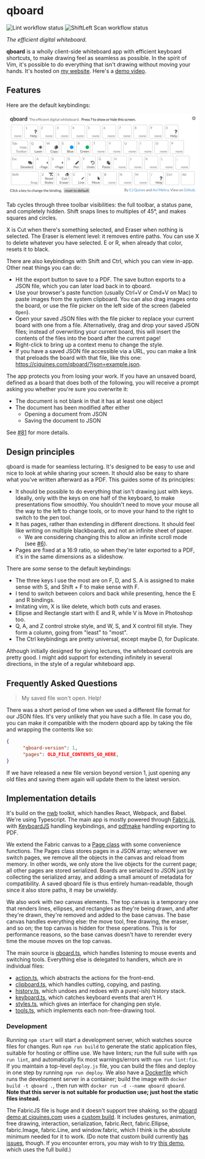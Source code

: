 # qboard

![Lint workflow status](https://github.com/pihart/qboard/workflows/Lint/badge.svg)
![ShiftLeft Scan workflow status](https://github.com/pihart/qboard/workflows/SL%20Scan/badge.svg)

_The efficient digital whiteboard._

**qboard** is a wholly client-side whiteboard app with efficient keyboard shortcuts, to make drawing feel as seamless as possible.
In the spirit of Vim, it's possible to do everything that isn't drawing without moving your hands.
It's hosted on [my website](https://cjquines.com/qboard/).
Here's a [demo video](https://youtu.be/8NvXHukL8ic).

## Features

Here are the default keybindings:

![Image showing default key bindings](public/bindings.png)

Tab cycles through three toolbar visibilities: the full toolbar, a status pane, and completely hidden.
Shift snaps lines to multiples of 45°, and makes squares and circles.

X is Cut when there's something selected, and Eraser when nothing is selected.
The Eraser is element level: it removes entire paths.
You can use X to delete whatever you have selected.
E or R, when already that color, resets it to black.

There are also keybindings with Shift and Ctrl, which you can view in-app.
Other neat things you can do:

- Hit the export button to save to a PDF.
  The save button exports to a JSON file, which you can later load back in to qboard.
- Use your browser's paste function (usually Ctrl+V or Cmd+V on Mac) to paste images from the system clipboard.
  You can also drag images onto the board, or use the file picker on the left side of the screen (labeled `Open`).
- Open your saved JSON files with the file picker to replace your current board with one from a file.
  Alternatively, drag and drop your saved JSON files;
  instead of overwriting your current board, this will insert the contents of the files into the board after the current page!
- Right-click to bring up a context menu to change the style.
- If you have a saved JSON file accessible via a URL, you can make a link that preloads the board with that file, like this one: <https://cjquines.com/qboard/?json=example.json>.

The app protects you from losing your work.
If you have an unsaved board, defined as a board that does both of the following, you will receive a prompt asking you whether you're sure you overwrite it:

- The document is not blank in that it has at least one object
- The document has been modified after either
  - Opening a document from JSON
  - Saving the document to JSON

See [#81](https://github.com/cjquines/qboard/issues/81) for more details.

## Design principles

qboard is made for seamless lecturing.
It's designed to be easy to use and nice to look at while sharing your screen.
It should also be easy to share what you've written afterward as a PDF.
This guides some of its principles:

- It should be possible to do everything that isn't drawing just with keys.
  Ideally, only with the keys on one half of the keyboard, to make presentations flow smoothly.
  You shouldn't need to move your mouse all the way to the left to change tools, or to move your hand to the right to switch to the pen tool.
- It has pages, rather than extending in different directions.
  It should feel like writing on multiple blackboards, and not an infinite sheet of paper.
  - We are considering changing this to allow an infinite scroll mode (see [#6](https://github.com/cjquines/qboard/issues/6#issue-688305306)).
- Pages are fixed at a 16:9 ratio, so when they're later exported to a PDF, it's in the same dimensions as a slideshow.

There are _some_ sense to the default keybindings:

- The three keys I use the most are on F, D, and S.
  A is assigned to make sense with S, and Shift + F to make sense with F.
- I tend to switch between colors and back while presenting, hence the E and R bindings.
- Imitating vim, X is like delete, which both cuts and erases.
- Ellipse and Rectangle start with E and R, while V is Move in Photoshop too.
- Q, A, and Z control stroke style, and W, S, and X control fill style.
  They form a column, going from "least" to "most".
- The Ctrl keybindings are pretty universal, except maybe D, for Duplicate.

Although initially designed for giving lectures, the whiteboard controls are pretty good.
I might add support for extending infinitely in several directions, in the style of a regular whiteboard app.

## Frequently Asked Questions

> My saved file won't open. Help!

There was a short period of time when we used a different file format for our JSON files.
It's very unlikely that you have such a file.
In case you do, you can make it compatible with the modern qboard app by taking the file and wrapping the contents like so:

```json
{
      "qboard-version": 1,
      "pages": OLD_FILE_CONTENTS_GO_HERE,
}
```

If we have released a new file version beyond version 1, just opening any old files and saving them again will update them to the latest version.

## Implementation details

It's build on the [nwb](https://github.com/insin/nwb) toolkit, which handles React, Webpack, and Babel.
We're using Typescript.
The main app is mostly powered through [Fabric.js](http://fabricjs.com/), with [KeyboardJS](https://github.com/RobertWHurst/KeyboardJS) handling keybindings, and [pdfmake](http://pdfmake.org/#/) handling exporting to PDF.

We extend the Fabric canvas to a [Page class](src/lib/pages.ts) with some convenience functions.
The Pages class stores pages in a JSON array;
whenever we switch pages, we remove all the objects in the canvas and reload from memory.
In other words, we only store the live objects for the current page;
all other pages are stored serialized.
Boards are serialized to JSON just by collecting the serialized array, and adding a small amount of metadata for compatibility.
A saved qboard file is thus entirely human-readable, though since it also store paths, it may be unwieldy.

We also work with _two_ canvas elements.
The top canvas is a temporary one that renders lines, ellipses, and rectangles as they're being drawn, and after they're drawn, they're removed and added to the base canvas.
The base canvas handles everything else: the move tool, free drawing, the eraser, and so on; the top canvas is hidden for these operations.
This is for performance reasons, so the base canvas doesn't have to rerender every time the mouse moves on the top canvas.

The main source is [qboard.ts](src/lib/qboard.ts), which handles listening to mouse events and switching tools.
Everything else is delegated to handlers, which are in individual files:

- [action.ts](src/lib/action.ts), which abstracts the actions for the front-end.
- [clipboard.ts](src/lib/clipboard.ts), which handles cutting, copying, and pasting.
- [history.ts](src/lib/history.ts), which undoes and redoes with a pure(-ish) history stack.
- [keyboard.ts](src/lib/keyboard.ts), which catches keyboard events that aren't H.
- [styles.ts](src/lib/styles.ts), which gives an interface for changing pen style.
- [tools.ts](src/lib/tools.ts), which implements each non-free-drawing tool.

### Development

Running `npm start` will start a development server, which watches source files for changes.
Run `npm run build` to generate the static application files, suitable for hosting or offline use.
We have linters;
run the full suite with `npm run lint`, and automatically fix most warnings/errors with `npm run lint:fix`.
If you maintain a top-level `deploy.js` file, you can build the files and deploy in one step by running `npm run deploy`.
We also have a [Dockerfile](Dockerfile) which runs the development server in a container;
build the image with `docker build -t qboard .`, then run with `docker run -d --name qboard qboard`.
**Note that this server is not suitable for production use;
just host the static files instead.**

The FabricJS file is huge and it doesn't support tree shaking, so the [qboard demo at cjquines.com](https://cjquines.com/qboard/) uses a [custom build](http://fabricjs.com/build/).
It includes gestures, animation, free drawing, interaction, serialization, fabric.Rect, fabric.Ellipse, fabric.Image, fabric.Line, and window.fabric, which I think is the absolute minimum needed for it to work.
(Do note that custom build currently [has issues](https://github.com/fabricjs/fabric.js/issues/6624), though.
If you encounter errors, you may wish to try [this demo](https://pihart.github.io/qboard), which uses the full build.)

